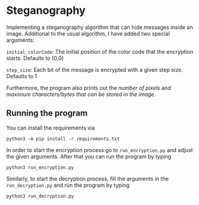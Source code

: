 # Steganography

Implementing a steganography algorithm that can hide messages inside an image. Additional to the usual algorithm, I have added two special arguments:

`initial_colorCode`: The initial position of the color code that the encryption starts. Defaults to (0,0)

`step_size`: Each bit of the message is encrypted with a given step size. Defaults to 1

Furthermore, the program also prints out the *number of pixels* and *maximum characters/bytes that can be stored in the image*.

## Running the program

You can install the requirements via

    python3 -m pip install -r requirements.txt

In order to start the encryption process go to `run_encryption.py` and adjust the given arguments. After that you can run the program by typing

    python3 run_encryption.py

Similarly, to start the decryption process, fill the arguments in the `run_decryption.py` and run the program by typing

    python3 run_decryption.py
